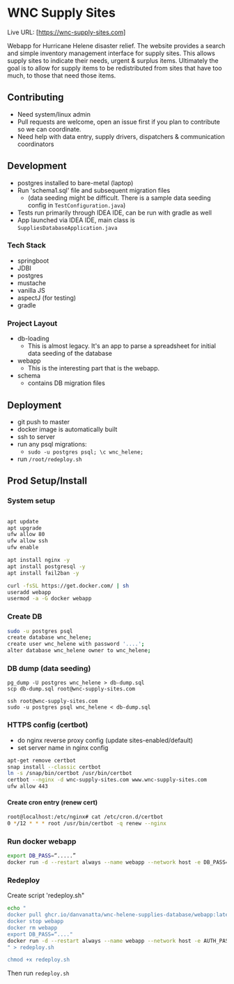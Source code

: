 # WNC Supply Sites

Live URL: [https://wnc-supply-sites.com]

Webapp for Hurricane Helene disaster relief. The website provides
a search and simple inventory management interface for supply sites.
This allows supply sites to indicate their needs, urgent & surplus
items. Ultimately the goal is to allow for supply items to be redistributed
from sites that have too much, to those that need those items.

## Contributing

- Need system/linux admin
- Pull requests are welcome, open an issue first if you plan to contribute
  so we can coordinate.
- Need help with data entry, supply drivers, dispatchers & communication
  coordinators

## Development 

- postgres installed to bare-metal (laptop)
- Run 'schema1.sql' file and subsequent migration files
  - (data seeding might be difficult. There is a sample data seeding
    config in `TestConfiguration.java`)
- Tests run primarily through IDEA IDE, can be run with gradle as well
- App launched via IDEA IDE, main class is `SuppliesDatabaseApplication.java`

### Tech Stack
 
- springboot
- JDBI
- postgres
- mustache
- vanilla JS
- aspectJ (for testing)
- gradle

### Project Layout

- db-loading
  - This is almost legacy. It's an app to parse a spreadsheet for initial
  data seeding of the database
- webapp
  - This is the interesting part that is the webapp.
- schema
  - contains DB migration files

## Deployment

- git push to master
- docker image is automatically built
- ssh to server
- run any psql migrations:
  - `sudo -u postgres psql; \c wnc_helene;`
- run `/root/redeploy.sh`

## Prod Setup/Install

### System setup

```bash

apt update
apt upgrade
ufw allow 80
ufw allow ssh
ufw enable

apt install nginx -y
apt install postgresql -y
apt install fail2ban -y

curl -fsSL https://get.docker.com/ | sh
useradd webapp
usermod -a -G docker webapp
```

### Create DB

```bash
sudo -u postgres psql
create database wnc_helene;
create user wnc_helene with password '....';
alter database wnc_helene owner to wnc_helene;
```

### DB dump (data seeding)

```
pg_dump -U postgres wnc_helene > db-dump.sql
scp db-dump.sql root@wnc-supply-sites.com

ssh root@wnc-supply-sites.com
sudo -u postgres psql wnc_helene < db-dump.sql
```

### HTTPS config (certbot)

- do nginx reverse proxy config (update sites-enabled/default)
- set server name in nginx config

```bash
apt-get remove certbot
snap install --classic certbot
ln -s /snap/bin/certbot /usr/bin/certbot
certbot --nginx -d wnc-supply-sites.com www.wnc-supply-sites.com
ufw allow 443
```


#### Create cron entry (renew cert)

```bash
root@localhost:/etc/nginx# cat /etc/cron.d/certbot
0 */12 * * * root /usr/bin/certbot -q renew --nginx
```


### Run docker webapp

```bash
export DB_PASS=“.....”
docker run -d --restart always --name webapp --network host -e DB_PASS="$DB_PASS" ghcr.io/danvanatta/wnc-supply-sites/webapp
```

### Redeploy

Create script 'redeploy.sh"
```bash
echo "
docker pull ghcr.io/danvanatta/wnc-helene-supplies-database/webapp:latest
docker stop webapp
docker rm webapp
export DB_PASS=“...."
docker run -d --restart always --name webapp --network host -e AUTH_PASS=... -e AUTH_USER=.... -e DB_PASS=\"\$DB_PASS\" ghcr.io/danvanatta/wnc-helene-supplies-database/webapp
" > redeploy.sh

chmod +x redeploy.sh
```

Then run `redeploy.sh`

